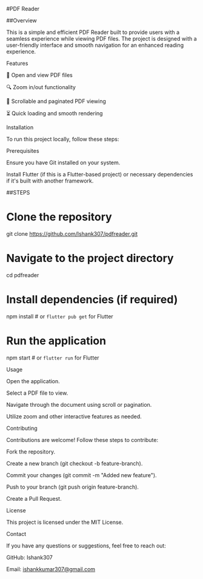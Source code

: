 #PDF Reader

##Overview

This is a simple and efficient PDF Reader built to provide users with a seamless experience while viewing PDF files. The project is designed with a user-friendly interface and smooth navigation for an enhanced reading experience.

Features

📖 Open and view PDF files

🔍 Zoom in/out functionality

📜 Scrollable and paginated PDF viewing

⏳ Quick loading and smooth rendering

Installation

To run this project locally, follow these steps:

Prerequisites

Ensure you have Git installed on your system.

Install Flutter (if this is a Flutter-based project) or necessary dependencies if it's built with another framework.

##STEPS
# Clone the repository
git clone https://github.com/Ishank307/pdfreader.git

# Navigate to the project directory
cd pdfreader

# Install dependencies (if required)
npm install  # or `flutter pub get` for Flutter

# Run the application
npm start  # or `flutter run` for Flutter

Usage

Open the application.

Select a PDF file to view.

Navigate through the document using scroll or pagination.

Utilize zoom and other interactive features as needed.

Contributing

Contributions are welcome! Follow these steps to contribute:

Fork the repository.

Create a new branch (git checkout -b feature-branch).

Commit your changes (git commit -m "Added new feature").

Push to your branch (git push origin feature-branch).

Create a Pull Request.

License

This project is licensed under the MIT License.

Contact

If you have any questions or suggestions, feel free to reach out:

GitHub: Ishank307

Email: ishankkumar307@gmail.com
